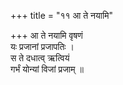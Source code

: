 +++
title = "११ आ ते नयामि"

+++
आ ते नयामि वृषणं  
यः प्रजानां प्रजापतिः ।  
स ते दधात्व् ऋत्वियं  
गर्भं योन्यां विजां प्रजाम् ॥